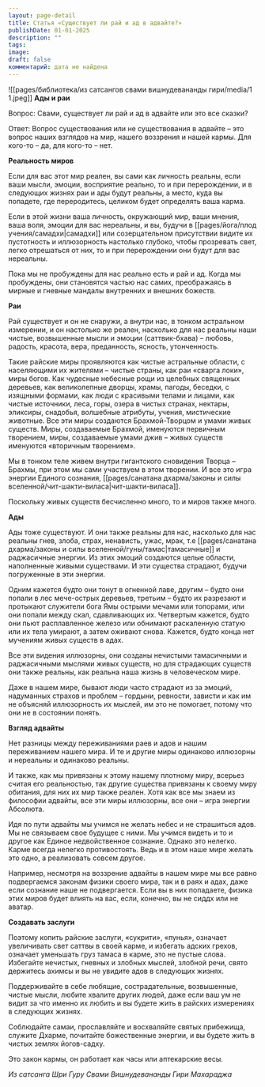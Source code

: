 ```yaml
---
layout: page-detail
title: Статья «Cуществует ли рай и ад в адвайте?»
publishDate: 01-01-2025
description: ""
tags: 
image: 
draft: false
комментарий: дата не найдена
---
```

![[pages/библиотека/из сатсангов свами вишнудевананды гири/media/1 1.jpeg]]
**Ады и раи** 

 Вопрос: Свами, существует ли рай и ад в адвайте или это все сказки?

 Ответ: Вопрос существования или не существования в адвайте – это вопрос наших взглядов на мир, нашего воззрения и нашей кармы. Для кого-то – да, для кого-то – нет.

**Реальность миров** 

 Если для вас этот мир реален, вы сами как личность реальны, если ваши мысли, эмоции, восприятие реально, то и при перерождении, и в следующих жизнях раи и ады будут реальны, а место, куда вы попадете, где переродитесь, целиком будет определять ваша карма.

 Если в этой жизни ваша личность, окружающий мир, ваши мнения, ваша воля, эмоции для вас нереальны, и вы, будучи в [[pages/йога/плод учения/самадхи|самадхи]] или созерцательном присутствии видите их пустотность и иллюзорность настолько глубоко, чтобы прозревать свет, легко отрешаться от них, то и при перерождении они будут для вас нереальны.

 Пока мы не пробуждены для нас реально есть и рай и ад. Когда мы пробуждены, они становятся частью нас самих, преображаясь в мирные и гневные мандалы внутренних и внешних божеств.

**Раи** 

 Рай существует и он не снаружи, а внутри нас, в тонком астральном измерении, и он настолько же реален, насколько для нас реальны наши чистые, возвышенные мысли и эмоции (саттвик-бхава) – любовь, радость, красота, вера, преданность, ясность, утонченность.

 Такие райские миры проявляются как чистые астральные области, с населяющими их жителями – чистые страны, как раи «сварга локи», миры богов. Как чудесные небесные рощи из целебных священных деревьев, как великолепные дворцы, храмы, пагоды, беседки, с изящными формами, как люди с красивыми телами и лицами, как чистые источники, леса, горы, озера в чистых странах, нектары, эликсиры, снадобья, волшебные атрибуты, учения, мистические животные. Все эти миры создаются Брахмой-Творцом и умами живых существ. Миры, создаваемые Брахмой, именуются первичным творением, миры, создаваемые умами джив – живых существ именуются «вторичным творением». 

 Мы в тонком теле живем внутри гигантского сновидения Творца – Брахмы, при этом мы сами участвуем в этом творении. И все это игра энергии Единого сознания, [[pages/санатана дхарма/законы и силы вселенной/чит-шакти-виласа|чит-шакти-виласа]].

 Поскольку живых существ бесчисленно много, то и миров также много.

**Ады** 

 Ады тоже существуют. И они также реальны для нас, насколько для нас реальны гнев, злоба, страх, ненависть, ужас, мрак, т.е [[pages/санатана дхарма/законы и силы вселенной/гуны/тамас|тамасичные]] и раджасичные энергии. Из этих эмоций создаются целые области, наполненные живыми существами. И эти существа страдают, будучи погруженные в эти энергии.

 Одним кажется будто они тонут в огненной лаве, другим – будто они попали в лес мече-острых деревьев, третьим – будто их разрезают и протыкают служители бога Ямы острыми мечами или топорами, или они попали между скал, сдавливающих их. Четвертым кажется, будто они пьют расплавленное железо или обнимают раскаленную статую или их тела умирают, а затем оживают снова. Кажется, будто конца нет мучениям живых существ в адах.

 Все эти видения иллюзорны, они созданы нечистыми тамасичными и раджасичными мыслями живых существ, но для страдающих существ они также реальны, как реальна наша жизнь в человеческом мире.

 Даже в нашем мире, бывают люди часто страдают из за эмоций, надуманных страхов и проблем – гордыни, ревности, зависти и как им не объясняй иллюзорность их мыслей, им это не помогает, потому что они не в состоянии понять.

**Взгляд адвайты** 

 Нет разницы между переживаниями раев и адов и нашим переживанием нашего мира. И те и другие миры одинаково иллюзорны и нереальны и одинаково реальны.

 И также, как мы привязаны к этому нашему плотному миру, всерьез считая его реальностью, так другие существа привязаны к своему миру обитания, для них их мир также реален. Хотя как все мы знаем из философии адвайты, все эти миры иллюзорны, все они – игра энергии Абсолюта.

 Идя по пути адвайты мы учимся не желать небес и не страшиться адов. Мы не связываем свое будущее с ними. Мы учимся видеть и то и другое как Единое недвойственное сознание. Однако это нелегко. Карме всегда нелегко противостоять. Ведь и в этом наше мире желать это одно, а реализовать совсем другое.

 Например, несмотря на воззрение адвайты в нашем мире мы все равно подвергаемся законам физики своего мира, так и в раях и адах, даже если сознание наше не подвергается. Если вы в них попадаете, физика этих миров будет влиять на вас, если, конечно, вы не сиддх или не аватар.

**Создавать заслуги** 

 Поэтому копить райские заслуги, «сукрити», «пунья», означает увеличивать свет саттвы в своей карме, и избегать адских грехов, означает уменьшать груз тамаса в карме, это не пустые слова. Избегайте нечистых, гневных и злобных мыслей, злобной речи, свято держитесь ахимсы и вы не увидите адов в следующих жизнях.

 Поддерживайте в себе любящие, сострадательные, возвышенные, чистые мысли, любите хвалите других людей, даже если ваш ум не видит за что именно их любить и вы будете жить в райских измерениях в следующих жизнях.

 Соблюдайте самаи, прославляйте и восхваляйте святых прибежища, служите Дхарме, почитайте божественные энергии, и вы будете жить в чистых землях йогов-садху.

 Это закон кармы, он работает как часы или аптекарские весы.

*Из сатсанга Шри Гуру Свами Вишнудевананды Гири Махараджа* 
